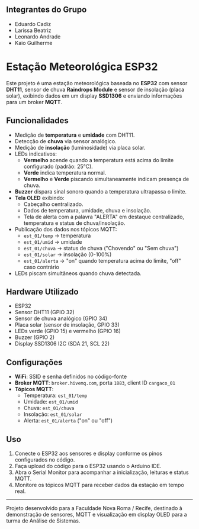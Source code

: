 
## Integrantes do Grupo

- Eduardo Cadiz
- Larissa Beatriz
- Leonardo Andrade
- Kaio Guilherme

# Estação Meteorológica ESP32

Este projeto é uma estação meteorológica baseada no **ESP32** com sensor **DHT11**, sensor de chuva **Raindrops Module** e sensor de insolação (placa solar), exibindo dados em um display **SSD1306** e enviando informações para um broker **MQTT**.

## Funcionalidades

- Medição de **temperatura** e **umidade** com DHT11.
- Detecção de **chuva** via sensor analógico.
- Medição de **insolação** (luminosidade) via placa solar.
- LEDs indicativos: 
  - **Vermelho** acende quando a temperatura está acima do limite configurado (padrão: 25°C).
  - **Verde** indica temperatura normal.
  - **Vermelho** e **Verde** piscando simultaneamente indicam presença de chuva.
- **Buzzer** dispara sinal sonoro quando a temperatura ultrapassa o limite.
- **Tela OLED** exibindo:
  - Cabeçalho centralizado.
  - Dados de temperatura, umidade, chuva e insolação.
  - Tela de alerta com a palavra "ALERTA" em destaque centralizado, temperatura e status de chuva/insolação.
- Publicação dos dados nos tópicos MQTT:
  - `est_01/temp` → temperatura
  - `est_01/umid` → umidade
  - `est_01/chuva` → status de chuva ("Chovendo" ou "Sem chuva")
  - `est_01/solar` → insolação (0-100%)
  - `est_01/alerta` → "on" quando temperatura acima do limite, "off" caso contrário
- LEDs piscam simultâneos quando chuva detectada.

## Hardware Utilizado

- ESP32
- Sensor DHT11 (GPIO 32)
- Sensor de chuva analógico (GPIO 34)
- Placa solar (sensor de insolação, GPIO 33)
- LEDs verde (GPIO 15) e vermelho (GPIO 16)
- Buzzer (GPIO 2)
- Display SSD1306 I2C (SDA 21, SCL 22)

## Configurações

- **WiFi**: SSID e senha definidos no código-fonte
- **Broker MQTT**: `broker.hivemq.com`, porta `1883`, client ID `cangaco_01`
- **Tópicos MQTT**:
  - Temperatura: `est_01/temp`
  - Umidade: `est_01/umid`
  - Chuva: `est_01/chuva`
  - Insolação: `est_01/solar`
  - Alerta: `est_01/alerta` ("on" ou "off")

## Uso

1. Conecte o ESP32 aos sensores e display conforme os pinos configurados no código.
2. Faça upload do código para o ESP32 usando o Arduino IDE.
3. Abra o Serial Monitor para acompanhar a inicialização, leituras e status MQTT.
4. Monitore os tópicos MQTT para receber dados da estação em tempo real.

---

Projeto desenvolvido para a Faculdade Nova Roma / Recife, destinado à demonstração de sensores, MQTT e visualização em display OLED para a turma de Análise de Sistemas.

